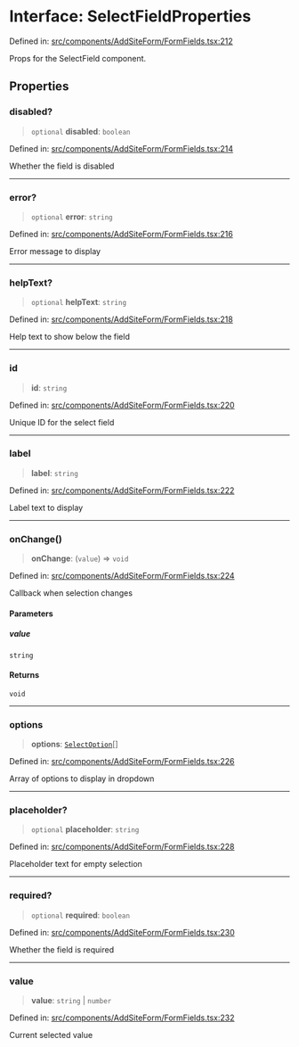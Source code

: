 # Interface: SelectFieldProperties

Defined in: [src/components/AddSiteForm/FormFields.tsx:212](https://github.com/Nick2bad4u/Uptime-Watcher/blob/8a1973382d5fe14c52996ecda381894eb7ecd4a6/src/components/AddSiteForm/FormFields.tsx#L212)

Props for the SelectField component.

## Properties

### disabled?

> `optional` **disabled**: `boolean`

Defined in: [src/components/AddSiteForm/FormFields.tsx:214](https://github.com/Nick2bad4u/Uptime-Watcher/blob/8a1973382d5fe14c52996ecda381894eb7ecd4a6/src/components/AddSiteForm/FormFields.tsx#L214)

Whether the field is disabled

***

### error?

> `optional` **error**: `string`

Defined in: [src/components/AddSiteForm/FormFields.tsx:216](https://github.com/Nick2bad4u/Uptime-Watcher/blob/8a1973382d5fe14c52996ecda381894eb7ecd4a6/src/components/AddSiteForm/FormFields.tsx#L216)

Error message to display

***

### helpText?

> `optional` **helpText**: `string`

Defined in: [src/components/AddSiteForm/FormFields.tsx:218](https://github.com/Nick2bad4u/Uptime-Watcher/blob/8a1973382d5fe14c52996ecda381894eb7ecd4a6/src/components/AddSiteForm/FormFields.tsx#L218)

Help text to show below the field

***

### id

> **id**: `string`

Defined in: [src/components/AddSiteForm/FormFields.tsx:220](https://github.com/Nick2bad4u/Uptime-Watcher/blob/8a1973382d5fe14c52996ecda381894eb7ecd4a6/src/components/AddSiteForm/FormFields.tsx#L220)

Unique ID for the select field

***

### label

> **label**: `string`

Defined in: [src/components/AddSiteForm/FormFields.tsx:222](https://github.com/Nick2bad4u/Uptime-Watcher/blob/8a1973382d5fe14c52996ecda381894eb7ecd4a6/src/components/AddSiteForm/FormFields.tsx#L222)

Label text to display

***

### onChange()

> **onChange**: (`value`) => `void`

Defined in: [src/components/AddSiteForm/FormFields.tsx:224](https://github.com/Nick2bad4u/Uptime-Watcher/blob/8a1973382d5fe14c52996ecda381894eb7ecd4a6/src/components/AddSiteForm/FormFields.tsx#L224)

Callback when selection changes

#### Parameters

##### value

`string`

#### Returns

`void`

***

### options

> **options**: [`SelectOption`](SelectOption.md)[]

Defined in: [src/components/AddSiteForm/FormFields.tsx:226](https://github.com/Nick2bad4u/Uptime-Watcher/blob/8a1973382d5fe14c52996ecda381894eb7ecd4a6/src/components/AddSiteForm/FormFields.tsx#L226)

Array of options to display in dropdown

***

### placeholder?

> `optional` **placeholder**: `string`

Defined in: [src/components/AddSiteForm/FormFields.tsx:228](https://github.com/Nick2bad4u/Uptime-Watcher/blob/8a1973382d5fe14c52996ecda381894eb7ecd4a6/src/components/AddSiteForm/FormFields.tsx#L228)

Placeholder text for empty selection

***

### required?

> `optional` **required**: `boolean`

Defined in: [src/components/AddSiteForm/FormFields.tsx:230](https://github.com/Nick2bad4u/Uptime-Watcher/blob/8a1973382d5fe14c52996ecda381894eb7ecd4a6/src/components/AddSiteForm/FormFields.tsx#L230)

Whether the field is required

***

### value

> **value**: `string` \| `number`

Defined in: [src/components/AddSiteForm/FormFields.tsx:232](https://github.com/Nick2bad4u/Uptime-Watcher/blob/8a1973382d5fe14c52996ecda381894eb7ecd4a6/src/components/AddSiteForm/FormFields.tsx#L232)

Current selected value
